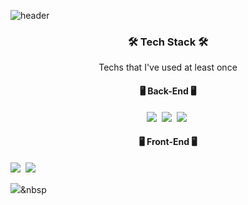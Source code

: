 ![header](https://capsule-render.vercel.app/api?type=waving&color=0:C8ECCE,100:7FAD87&height=300&section=header&text=OhzL%20GitHub&fontSize=80&fontColor=FFFAFA&desc=A%20new%20developer%20who%20enjoys%20learning!&DescSize=90!&fontAlign=50&fontAlignY=40&descAlign=58&descAlignY=53) 



<h3 align="center">🛠 Tech Stack 🛠</h3>

<p align="center"> Techs that I've used at least once </p>


<h4 align="center"> 🖥 Back-End 🖥 </h4>
<p align="center">
  <img src="https://img.shields.io/badge/Java-007396?style=flat-square&logo=Java&logoColor=white"/></a>&nbsp 
   <img src="https://img.shields.io/badge/SpringBoot-6DB33F?style=flat-square&logo=Spring&logoColor=white"/></a>&nbsp 
  <img src="https://img.shields.io/badge/Python-3766AB?style=flat-square&logo=Python&logoColor=white"/></a>&nbsp 
  <br>
  <h4 align="center"> 🖥 Front-End 🖥 </h4>
   <img src="https://img.shields.io/badge/Javascript-ffb13b?style=flat-square&logo=javascript&logoColor=white"/></a>&nbsp 
  <img src="https://img.shields.io/badge/css-1572B6?style=flat-square&logo=css3&logoColor=white"/></a>&nbsp 

  <img src="https://img.shields.io/badge/aws-333664?style=flat-square&logo=amazon-aws&logoColor=white"/></a>&nbsp 
</p>
